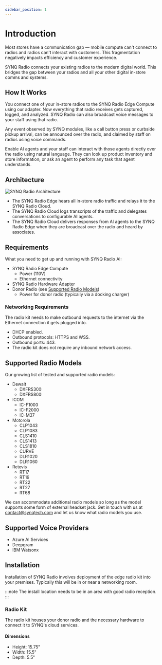 ```yaml
---
sidebar_position: 1
---
```


# Introduction
Most stores have a communication gap — mobile compute can't connect to radios and radios can't interact with customers. This fragmentation negatively impacts efficiency and customer experience. 

SYNQ Radio connects your existing radios to the modern digital world. This bridges the gap between your radios and all your other digital in-store comms and systems.

## How It Works
You connect one of your in-store radios to the SYNQ Radio Edge Compute using our adapter. Now everything that radio receives gets captured, logged, and analyzed. SYNQ Radio can also broadcast voice messages to your staff using that radio.

Any event observed by SYNQ modules, like a call button press or curbside pickup arrival, can be announced over the radio, and claimed by staff on radios using voice commands. 

Enable AI agents and your staff can interact with those agents directly over the radio using natural language. They can look up product inventory and store information, or ask an agent to perform any task that agent understands. 

## Architecture
![SYNQ Radio Architecture](/img/radio/synq-radio-high-level-architecture.png)
- The SYNQ Radio Edge hears all in-store radio traffic and relays it to the SYNQ Radio Cloud.
- The SYNQ Radio Cloud logs transcripts of the traffic and delegates conversations to configurable AI agents.
- The SYNQ Radio Cloud delivers responses from AI agents to the SYNQ Radio Edge when they are broadcast over the radio and heard by associates.

## Requirements
What you need to get up and running with SYNQ Radio AI:
- SYNQ Radio Edge Compute
  - Power (110V)
  - Ethernet connectivity
- SYNQ Radio Hardware Adapter
- Donor Radio (see [Supported Radio Models](#supported-radio-models))
  - Power for donor radio (typically via a docking charger)

### Networking Requirements
The radio kit needs to make outbound requests to the internet via the Ethernet connection it gets plugged into.
- DHCP enabled.
- Outbound protocols: HTTPS and WSS.
- Outbound ports: 443.
- The radio kit does not require any inbound network access.

## Supported Radio Models
Our growing list of tested and supported radio models:
- Dewalt
  - DXFRS300
  - DXFRS800
- ICOM
  - IC-F1000 
  - IC-F2000 
  - IC-M37
- Motorola
  - CLP1043
  - CLP1083
  - CLS1410
  - CLS1413
  - CLS1810
  - CURVE
  - DLR1020
  - DLR1060
- Retevis
  - RT17
  - RT19
  - RT22
  - RT27
  - RT68

We can accommodate additional radio models so long as the model supports some form of external headset jack. Get in touch with us at contact@synqtech.com and let us know what radio models you use.

## Supported Voice Providers
- Azure AI Services
- Deepgram
- IBM Watsonx

## Installation
Installation of SYNQ Radio involves deployment of the edge radio kit into your premises. Typically this will be in or near a networking room. 

:::note
The install location needs to be in an area with good radio reception.
:::

### Radio Kit
The radio kit houses your donor radio and the necessary hardware to connect it to SYNQ's cloud services. 

#### Dimensions
- Height: 15.75"
- Width: 15.5"
- Depth: 5.5"
